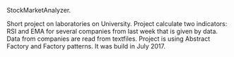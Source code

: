 StockMarketAnalyzer.

Short project on laboratories on University. Project calculate two indicators: RSI and EMA for several companies from
last week that is given by data. Data from companies are read from textfiles. Project is using Abstract Factory
and Factory patterns. It was build in July 2017.